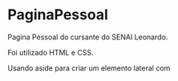 # PaginaPessoal
 Pagina Pessoal do cursante do SENAI Leonardo.

Foi utilizado HTML e CSS.

Usando aside para criar um elemento lateral com 
